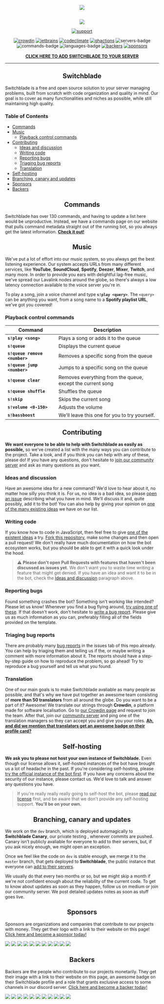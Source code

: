 <div align="center">
  <img src="https://i.imgur.com/LID4HYe.png"><br><br>

  <img src="https://i.imgur.com/SVyi88i.png"><br>

  [![support][support-image]][support-invite]
  
  [![crowdin][crowdin-badge]][crowdin-url]
  [![jetbrains][jetbrains-badge]][jetbrains-url]
  [![codeclimate][codeclimate-badge]][codeclimate-url]
  [![ghactions][ghactions-badge]][ghactions-url]
  ![servers-badge]
  ![commands-badge]
  ![languages-badge]
  [![backers][backers-badge]][backers-url]
  [![sponsors][sponsors-badge]][sponsors-url]
  <br>
  <br>
  <strong><a href="https://invite.switchblade.xyz/">CLICK HERE TO ADD SWITCHBLADE TO YOUR SERVER</a></strong>
</div>

---

<h2 align="center">Switchblade</h2>

Switchblade is a free and open source solution to your server managing problems, built from scratch with code organization and quality in mind. Our goal is to cover as many functionalities and niches as possible, while still maintaining high quality.

<h3>Table of Contents</h3>

- [Commands](#commands)
- [Music](#music)
  - [Playback control commands](#playback-control-commands)
- [Contributing](#contributing)
  - [Ideas and discussion](#ideas-and-discussion)
  - [Writing code](#writing-code)
  - [Reporting bugs](#reporting-bugs)
  - [Triaging bug reports](#triaging-bug-reports)
  - [Translation](#translation)
- [Self-hosting](#self-hosting)
- [Branching, canary and updates](#branching-canary-and-updates)
- [Sponsors](#sponsors)
- [Backers](#backers)

<h2 align="center">Commands</h2>

Switchblade has over 130 commands, and having to update a list here would be unproductive. Instead, we have a commands page on our website that pulls command metadata straight out of the running bot, so you always get the latest information. **[Check it out!](https://switchblade.xyz/commands)**

<h2 align="center">Music</h2>

We've put a lot of effort into our music system, so you always get the best listening experience. Our system accepts URLs from many different services, like **YouTube**, **SoundCloud**, **Spotify**, **Deezer**, **Mixer**, **Twitch**, and many more. In order to provide you ears with delightful lag-free music, we've spread our Lavalink nodes around the globe, so there's always a low latency connection available to the voice server you're in.

To play a song, join a voice channel and type **`s!play <query>`**. The `<query>` can be anything you want, from a song name to a **Spotify playlist URL**, we've got you covered!

### Playback control commands

Command|Description
-|-
**`s!play <song>`**|Plays a song or adds it to the queue
**`s!queue`**|Displays the current queue
**`s!queue remove <number>`**| Removes a specific song from the queue
**`s!queue jump <number>`**| Jumps to a specific song on the queue
**`s!queue clear`**| Removes everything from the queue, except the current song
**`s!queue shuffle`**| Shuffles the queue
**`s!skip`**| Skips the current song
**`s!volume <0-150>`**| Adjusts the volume
**`s!bassboost`**| We'll leave this one for you to try yourself.

<h2 align="center">Contributing</h2>

**We want everyone to be able to help with Switchblade as easily as possible,** so we've created a list with the many ways you can contribute to the project. Take a look, and if you think you can help with any of these, please do! If you have any questions, don't hesitate to [join our community server](http://support.switchblade.xyz) and ask as many questions as you want.

### Ideas and discussion

Have an awesome idea for a new command? We'd love to hear about it, no matter how silly you think it is. For us, no idea is a bad idea, so please [open an issue](https://github.com/SwitchbladeBot/switchblade/issues/new) describing what you have in mind. We'll discuss it and, quite possibly, add it to the bot! You can also help by giving your opinion on [one of the many existing ideas](https://github.com/SwitchbladeBot/switchblade/issues?utf8=%E2%9C%93&q=is%3Aissue+is%3Aopen+label%3A%22type%3A+idea%22+) we have on our list.

### Writing code

If you know how to code in JavaScript, then feel free to give [one of the existent ideas](https://github.com/SwitchbladeBot/switchblade/issues?utf8=%E2%9C%93&q=is%3Aissue+is%3Aopen+label%3A%22type%3A+idea%22+) a try. [Fork this repository](https://github.com/SwitchbladeBot/switchblade/fork), make some changes and then open a pull request! We don't really have much documentation on how the bot ecosystem works, but you should be able to get it with a quick look under the hood.

> ⚠ **Please don't open Pull Requests with features that haven't been discussed as issues yet.** We don't want you to waste time writing a feature that might get denied. If you have an idea and want it to be in the bot, check the [Ideas and discussion](#ideas-and-discussion) paragraph above.

### Reporting bugs

Found something crashes the bot? Something isn't working like intended? Please let us know! Whenever you find a bug flying around, [try using one of these](https://gist.githubusercontent.com/pedrofracassi/fa560c3932eb4438e6033203cc8058bc/raw/37440ba7d730a9c539865f72ebc9992eb32d6b7e/bug.jpg). If that doesn't work, don't hesitate to [write a bug report](https://github.com/SwitchbladeBot/switchblade/issues/new?template=Bug_report.md). Please give us as much information as you can, preferably filling all of the fields provided on the template.

### Triaging bug reports

There are probably many [bug reports](https://github.com/SwitchbladeBot/switchblade/issues?utf8=%E2%9C%93&q=is%3Aissue+is%3Aopen+label%3A%22type%3A+bug%22+) in the issues tab of this repo already. You can help by triaging them and telling us if the, or maybe writing a comment with more information about it. The reports should have a step-by-step guide on how to reproduce the problem, so go ahead! Try to reproduce a bug yourself and tell us what you found.

### Translation

One of our main goals is to make Switchblade avaliable as many people as possible, and that's why we have put together an awesome team consisting of **more than 50 translators** from all around the globe. Do you want to be a part of it? Awesome! We translate our strings through **Crowdin**, a platform made for software localisation. Go to [our Crowdin page](http://translate.switchblade.xyz) and request to join the team. After that, join our [community server](http://support.switchblade.xyz) and ping one of the translation managers so they can accept you and give you your roles. [**Ah, and did we mention that translators get an awesome badge on their profile card?**](https://cdn.discordapp.com/attachments/445203869115351041/587286168308154369/profile.jpg)

<h2 align="center">Self-hosting</h2>

**We ask you to please not host your own instance of Switchblade.** Even though our license allows it, self-hosted instances of the bot have brought us a lot of headache in the past. If you're considering self-hosting, please [try the official instance of the bot first](http://invite.switchblade.xyz/). If you have any concerns about the security of our instance, please contact us. We'd love to talk and answer any questions you have.

> If you're really really really going to self-host the bot, please [read our license](https://github.com/SwitchbladeBot/switchblade/blob/dev/LICENSE) first, and be aware that we don't provide any self-hosting support. **You'll be on your own.**

<h2 align="center">Branching, canary and updates</h2>

We work on the `dev` branch, which is deployed automagically to **Switchblade Canary**, our private testing , whenever commits are pushed. Canary isn't publicly avaliable for everyone to add to their servers, but, if you ask nicely enough, we might open an exception.

Once we feel like the code on `dev` is stable enough, we merge it to the `master` branch, that gets deployed to **Switchblade**, the public instance that everyone can [add to their servers](https://invite.switchblade.xyz/).

We usually do that every two months or so, but we might skip a month if we're not confident enough about the reliability of the current code. To get to know about updates as soon as they happen, follow us on medium or join our community server. We post detailed updates notes as soon as stuff goes live.

<h2 align="center">Sponsors</h2>

Sponsors are organizations and companies that contribute to our projects with money. They get their logo with a link to their website on this page! [Click here and become a sponsor today!]([sponsors-url])

<a href="https://opencollective.com/switchblade/sponsor/0/website?requireActive=false" target="_blank"><img src="https://opencollective.com/switchblade/sponsor/0/avatar.svg?requireActive=false"></a>
<a href="https://opencollective.com/switchblade/sponsor/1/website?requireActive=false" target="_blank"><img src="https://opencollective.com/switchblade/sponsor/1/avatar.svg?requireActive=false"></a>
<a href="https://opencollective.com/switchblade/sponsor/2/website?requireActive=false" target="_blank"><img src="https://opencollective.com/switchblade/sponsor/2/avatar.svg?requireActive=false"></a>
<a href="https://opencollective.com/switchblade/sponsor/3/website?requireActive=false" target="_blank"><img src="https://opencollective.com/switchblade/sponsor/3/avatar.svg?requireActive=false"></a>
<a href="https://opencollective.com/switchblade/sponsor/4/website?requireActive=false" target="_blank"><img src="https://opencollective.com/switchblade/sponsor/4/avatar.svg?requireActive=false"></a>
<a href="https://opencollective.com/switchblade/sponsor/5/website?requireActive=false" target="_blank"><img src="https://opencollective.com/switchblade/sponsor/5/avatar.svg?requireActive=false"></a>
<a href="https://opencollective.com/switchblade/sponsor/6/website?requireActive=false" target="_blank"><img src="https://opencollective.com/switchblade/sponsor/6/avatar.svg?requireActive=false"></a>
<a href="https://opencollective.com/switchblade/sponsor/7/website?requireActive=false" target="_blank"><img src="https://opencollective.com/switchblade/sponsor/7/avatar.svg?requireActive=false"></a>
<a href="https://opencollective.com/switchblade/sponsor/8/website?requireActive=false" target="_blank"><img src="https://opencollective.com/switchblade/sponsor/8/avatar.svg?requireActive=false"></a>
<a href="https://opencollective.com/switchblade/sponsor/9/website?requireActive=false" target="_blank"><img src="https://opencollective.com/switchblade/sponsor/9/avatar.svg?requireActive=false"></a>
<a href="https://opencollective.com/switchblade/sponsor/10/website?requireActive=false" target="_blank"><img src="https://opencollective.com/switchblade/sponsor/10/avatar.svg?requireActive=false"></a>

<h2 align="center">Backers</h2>

Backers are the people who contribute to our projects monetarily. They get their image with a link to their website on this page, an awesome badge on their Switchblade profile and a role that grants exclusive access to some channels in our discord server. [Click here and become a backer today!]([backers-url])

<a href="https://opencollective.com/switchblade/backer/0/website?requireActive=false" target="_blank"><img src="https://opencollective.com/switchblade/backer/0/avatar.svg?requireActive=false"></a>
<a href="https://opencollective.com/switchblade/backer/1/website?requireActive=false" target="_blank"><img src="https://opencollective.com/switchblade/backer/1/avatar.svg?requireActive=false"></a>
<a href="https://opencollective.com/switchblade/backer/2/website?requireActive=false" target="_blank"><img src="https://opencollective.com/switchblade/backer/2/avatar.svg?requireActive=false"></a>
<a href="https://opencollective.com/switchblade/backer/3/website?requireActive=false" target="_blank"><img src="https://opencollective.com/switchblade/backer/3/avatar.svg?requireActive=false"></a>
<a href="https://opencollective.com/switchblade/backer/4/website?requireActive=false" target="_blank"><img src="https://opencollective.com/switchblade/backer/4/avatar.svg?requireActive=false"></a>
<a href="https://opencollective.com/switchblade/backer/5/website?requireActive=false" target="_blank"><img src="https://opencollective.com/switchblade/backer/5/avatar.svg?requireActive=false&a=1"></a>
<a href="https://opencollective.com/switchblade/backer/6/website?requireActive=false" target="_blank"><img src="https://opencollective.com/switchblade/backer/6/avatar.svg?requireActive=false"></a>
<a href="https://opencollective.com/switchblade/backer/7/website?requireActive=false" target="_blank"><img src="https://opencollective.com/switchblade/backer/7/avatar.svg?requireActive=false"></a>
<a href="https://opencollective.com/switchblade/backer/8/website?requireActive=false" target="_blank"><img src="https://opencollective.com/switchblade/backer/8/avatar.svg?requireActive=false"></a>
<a href="https://opencollective.com/switchblade/backer/9/website?requireActive=false" target="_blank"><img src="https://opencollective.com/switchblade/backer/9/avatar.svg?requireActive=false"></a>
<a href="https://opencollective.com/switchblade/backer/10/website?requireActive=false" target="_blank"><img src="https://opencollective.com/switchblade/backer/10/avatar.svg?requireActive=false"></a>

[support-invite]: https://support.switchblade.xyz
[support-image]: https://invidget.switchblade.xyz/2FB8wDG

[crowdin-url]: https://translate.switchblade.xyz
[crowdin-badge]: https://d322cqt584bo4o.cloudfront.net/switchblade/localized.svg

[jetbrains-url]: https://www.jetbrains.com/?from=switchblade/
[jetbrains-badge]: https://img.shields.io/badge/Powered%20by%20JetBrains-gray.svg?logo=webstorm

[codeclimate-url]: https://codeclimate.com/github/SwitchbladeBot/switchblade/maintainability
[codeclimate-badge]: https://img.shields.io/codeclimate/maintainability/SwitchbladeBot/switchblade.svg

[ghactions-url]: https://github.com/SwitchbladeBot/switchblade/actions?query=workflow%3ACI
[ghactions-badge]: https://github.com/SwitchbladeBot/switchblade/workflows/CI/badge.svg

[backers-url]: https://opencollective.com/switchblade#backer
[backers-badge]: https://opencollective.com/switchblade/tiers/backer/badge.svg?label=backers&color=brightgreen

[sponsors-url]: https://opencollective.com/switchblade#sponsor
[sponsors-badge]: https://opencollective.com/switchblade/tiers/sponsor/badge.svg?label=sponsors&color=brightgreen

[servers-badge]: https://img.shields.io/badge/dynamic/json.svg?label=servers&colorB=7289DA&url=https://prod.switchblade.xyz/api/statistics&query=serverCount

[commands-badge]: https://img.shields.io/badge/dynamic/json.svg?label=commands&colorB=7289DA&url=https://prod.switchblade.xyz/api/statistics&query=commandCount

[languages-badge]: https://img.shields.io/badge/dynamic/json.svg?label=languages&colorB=7289DA&url=https://prod.switchblade.xyz/api/statistics&query=languageCount

<!-- Widgets -->
[discordbots-widget]: https://discordbots.org/api/widget/445277324175474689.svg
[botsfordiscord-widget]: https://botsfordiscord.com/api/bot/445277324175474689/widget
[discordbotlist-widget]: https://discordbotlist.com/bots/445277324175474689/widget
